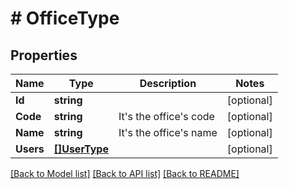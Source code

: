 # # OfficeType


## Properties 


Name | Type | Description | Notes
------------ | ------------- | ------------- | -------------
**Id**| **string** |   | [optional]
**Code**| **string** | It&#39;s the office&#39;s code  | [optional]
**Name**| **string** | It&#39;s the office&#39;s name  | [optional]
**Users**| [**[]UserType**](UserType.md) |   | [optional]


[[Back to Model list]](../../README.md#models) [[Back to API list]](../../README.md#endpoints) [[Back to README]](../../README.md)

